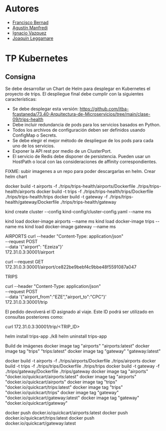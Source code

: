# Autores

- [Francisco Bernad](https://github.com/FrBernad)
- [Agustín Manfredi](https://github.com/imanfredi)
- [Ignacio Vazquez](https://github.com/igvazquez)
- [Joaquín Leggamare](https://github.com/jleggamare)

# TP Kubernetes

## Consigna

Se debe desarrollar un Chart de Helm para desplegar en Kubernetes el proyecto de trips. 
El despliegue final debe cumplir con la siguientes características:

- Se debe desplegar esta versión: https://github.com/itba-fcastaneda/73.40-Arquitectura-de-Microservicios/tree/main/clase-09/trips-health
- Debe incluir redundancia de pods para los servicios basados en Python.
- Todos los archivos de configuración deben ser definidos usando ConfigMap o Secrets.
- Se debe elegir el mejor método de despliegue de los pods para cada uno de los servicios.
- Exponer la API rest por medio de un ClusterPort.
- El servicio de Redis debe disponer de persistencia. Pueden usar un HostPath o local con las consideraciones de affinity correspondientes.

FIXME: subir imagenes a un repo para poder descargarlas en helm. Crear helm chart

docker build -t airports -f ./trips/trips-health/airports/Dockerfile ./trips/trips-health/airports
docker build -t trips -f ./trips/trips-health/trips/Dockerfile ./trips/trips-health/trips
docker build -t gateway -f ./trips/trips-health/gateway/Dockerfile ./trips/trips-health/gateway

kind create cluster --config kind-config/cluster-config.yaml --name ms 

kind load docker-image airports --name ms
kind load docker-image trips --name ms
kind load docker-image gateway --name ms


AIRPORTS
curl --header "Content-Type: application/json" \
  --request POST \
  --data '{"airport": "Ezeiza"}' \
  172.31.0.3:30001/airport

curl --request GET \
  172.31.0.3:30001/airport/ce822be9bebf4c9bbe48f5591087a047

TRIPS

curl --header "Content-Type: application/json" \
  --request POST \
  --data '{"airport_from":"EZE","airport_to":"CPC"}' \
  172.31.0.3:30001/trip

El pedido devolverá el ID asignado al viaje. Este ID podrá ser utilizado en consultas posteriores como:

curl 172.31.0.3:30001/trip/<TRIP_ID>

helm install trips-app ./k8
helm uninstall trips-app

Build de imágenes
docker image tag "airports" "airports:latest"
docker image tag "trips" "trips:latest"
docker image tag "gateway" "gateway:latest"


docker build -t airports -f ./trips/airports/Dockerfile ./trips/airports
docker build -t trips -f ./trips/trips/Dockerfile ./trips/trips
docker build -t gateway -f ./trips/gateway/Dockerfile ./trips/gateway
docker image tag "airports" "docker.io/quickcart/airports:latest"
docker image tag "airports" "docker.io/quickcart/airports"
docker image tag "trips" "docker.io/quickcart/trips:latest"
docker image tag "trips" "docker.io/quickcart/trips"
docker image tag "gateway" "docker.io/quickcart/gateway:latest"
docker image tag "gateway" "docker.io/quickcart/gateway"

docker push docker.io/quickcart/airports:latest
docker push docker.io/quickcart/trips:latest
docker push docker.io/quickcart/gateway:latest